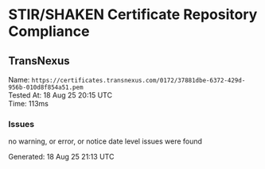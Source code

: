 # STIR/SHAKEN Certificate Repository Compliance

## TransNexus

Name: `https://certificates.transnexus.com/0172/37881dbe-6372-429d-956b-010d8f854a51.pem`\
Tested At: 18 Aug 25 20:15 UTC\
Time: 113ms

### Issues

no warning, or error, or notice date level issues were found

Generated: 18 Aug 25 21:13 UTC